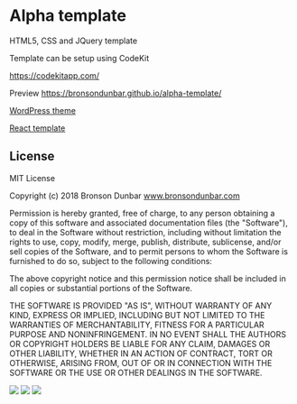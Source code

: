 # Alpha template

HTML5, CSS and JQuery template

Template can be setup using CodeKit

https://codekitapp.com/

Preview https://bronsondunbar.github.io/alpha-template/

<a href="https://www.becomeawppro.com/alpha-wp-free/">WordPress theme</a>

<a href="https://github.com/bronsondunbar/alpha-template-react">React template</a>

## License

MIT License

Copyright (c) 2018 Bronson Dunbar www.bronsondunbar.com

Permission is hereby granted, free of charge, to any person obtaining a copy
of this software and associated documentation files (the "Software"), to deal
in the Software without restriction, including without limitation the rights
to use, copy, modify, merge, publish, distribute, sublicense, and/or sell
copies of the Software, and to permit persons to whom the Software is
furnished to do so, subject to the following conditions:

The above copyright notice and this permission notice shall be included in all
copies or substantial portions of the Software.

THE SOFTWARE IS PROVIDED "AS IS", WITHOUT WARRANTY OF ANY KIND, EXPRESS OR
IMPLIED, INCLUDING BUT NOT LIMITED TO THE WARRANTIES OF MERCHANTABILITY,
FITNESS FOR A PARTICULAR PURPOSE AND NONINFRINGEMENT. IN NO EVENT SHALL THE
AUTHORS OR COPYRIGHT HOLDERS BE LIABLE FOR ANY CLAIM, DAMAGES OR OTHER
LIABILITY, WHETHER IN AN ACTION OF CONTRACT, TORT OR OTHERWISE, ARISING FROM,
OUT OF OR IN CONNECTION WITH THE SOFTWARE OR THE USE OR OTHER DEALINGS IN THE
SOFTWARE.

<img src="https://github.com/bronsondunbar/alpha-template/blob/master/screenshot.png" />

<img src="https://github.com/bronsondunbar/alpha-template/blob/master/screenshot-2.png" />

<img src="https://github.com/bronsondunbar/alpha-template/blob/master/screenshot-3.png" />
